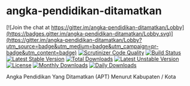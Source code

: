 # angka-pendidikan-ditamatkan

[![Join the chat at https://gitter.im/angka-pendidikan-ditamatkan/Lobby](https://badges.gitter.im/angka-pendidikan-ditamatkan/Lobby.svg)](https://gitter.im/angka-pendidikan-ditamatkan/Lobby?utm_source=badge&utm_medium=badge&utm_campaign=pr-badge&utm_content=badge)
[![Scrutinizer Code Quality](https://scrutinizer-ci.com/g/bantenprov/angka-pendidikan-ditamatkan/badges/quality-score.png?b=master)](https://scrutinizer-ci.com/g/bantenprov/angka-pendidikan-ditamatkan/?branch=master)
[![Build Status](https://scrutinizer-ci.com/g/bantenprov/angka-pendidikan-ditamatkan/badges/build.png?b=master)](https://scrutinizer-ci.com/g/bantenprov/angka-pendidikan-ditamatkan/build-status/master)
[![Latest Stable Version](https://poser.pugx.org/bantenprov/angka-pendidikan-ditamatkan/v/stable)](https://packagist.org/packages/bantenprov/angka-pendidikan-ditamatkan)
[![Total Downloads](https://poser.pugx.org/bantenprov/angka-pendidikan-ditamatkan/downloads)](https://packagist.org/packages/bantenprov/angka-pendidikan-ditamatkan)
[![Latest Unstable Version](https://poser.pugx.org/bantenprov/angka-pendidikan-ditamatkan/v/unstable)](https://packagist.org/packages/bantenprov/angka-pendidikan-ditamatkan)
[![License](https://poser.pugx.org/bantenprov/angka-pendidikan-ditamatkan/license)](https://packagist.org/packages/bantenprov/angka-pendidikan-ditamatkan)
[![Monthly Downloads](https://poser.pugx.org/bantenprov/angka-pendidikan-ditamatkan/d/monthly)](https://packagist.org/packages/bantenprov/angka-pendidikan-ditamatkan)
[![Daily Downloads](https://poser.pugx.org/bantenprov/angka-pendidikan-ditamatkan/d/daily)](https://packagist.org/packages/bantenprov/angka-pendidikan-ditamatkan)

Angka Pendidikan Yang Ditamatkan (APT) Menurut Kabupaten / Kota
